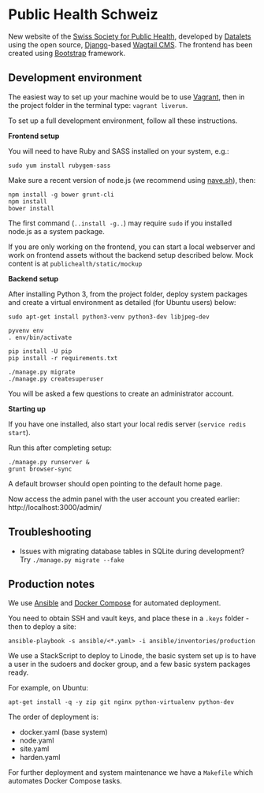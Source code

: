 Public Health Schweiz
=====================

New website of the [Swiss Society for Public Health](http://public-health.ch), developed by [Datalets](http://datalets.ch) using the open source, [Django](https://www.djangoproject.com/)-based [Wagtail CMS](http://wagtail.io). The frontend has been created using [Bootstrap](https://getbootstrap.com) framework.

## Development environment

The easiest way to set up your machine would be to use [Vagrant](https://vagrantup.com), then in the project folder in the terminal type: `vagrant liverun`.

To set up a full development environment, follow all these instructions.

**Frontend setup**

You will need to have Ruby and SASS installed on your system, e.g.:

```
sudo yum install rubygem-sass
```

Make sure a recent version of node.js (we recommend using [nave.sh](https://github.com/isaacs/nave)), then:

```
npm install -g bower grunt-cli
npm install
bower install
```

The first command (`..install -g..`) may require `sudo` if you installed node.js as a system package.

If you are only working on the frontend, you can start a local webserver and work on frontend assets without the backend setup described below. Mock content is at `publichealth/static/mockup`

**Backend setup**

After installing Python 3, from the project folder, deploy system packages and create a virtual environment as detailed (for Ubuntu users) below:

```
sudo apt-get install python3-venv python3-dev libjpeg-dev

pyvenv env
. env/bin/activate

pip install -U pip
pip install -r requirements.txt

./manage.py migrate
./manage.py createsuperuser
```

You will be asked a few questions to create an administrator account.

**Starting up**

If you have one installed, also start your local redis server (`service redis start`).

Run this after completing setup:

```
./manage.py runserver &
grunt browser-sync
```

A default browser should open pointing to the default home page.

Now access the admin panel with the user account you created earlier: http://localhost:3000/admin/

## Troubleshooting

- Issues with migrating database tables in SQLite during development? Try `./manage.py migrate --fake`

## Production notes

We use [Ansible](https://www.ansible.com) and [Docker Compose](https://docs.docker.com/compose/reference/overview/) for automated deployment.

You need to obtain SSH and vault keys, and place these in a `.keys` folder - then to deploy a site:

```
ansible-playbook -s ansible/<*.yaml> -i ansible/inventories/production
```

We use a StackScript to deploy to Linode, the basic system set up is to have a user in the sudoers and docker group, and a few basic system packages ready.

For example, on Ubuntu:

```
apt-get install -q -y zip git nginx python-virtualenv python-dev
```

The order of deployment is:

- docker.yaml (base system)
- node.yaml
- site.yaml
- harden.yaml

For further deployment and system maintenance we have a `Makefile` which automates Docker Compose tasks.
